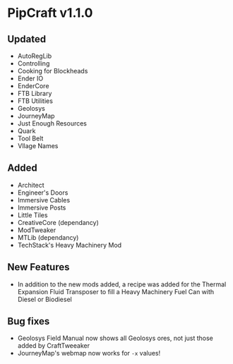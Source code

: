 # PipCraft v1.1.0

## Updated
- AutoRegLib
- Controlling
- Cooking for Blockheads
- Ender IO
- EnderCore
- FTB Library
- FTB Utilities
- Geolosys
- JourneyMap
- Just Enough Resources
- Quark
- Tool Belt
- Vllage Names

## Added
- Architect
- Engineer's Doors
- Immersive Cables
- Immersive Posts
- Little Tiles
- CreativeCore (dependancy)
- ModTweaker
- MTLib (dependancy)
- TechStack's Heavy Machinery Mod

## New Features
- In addition to the new mods added, a recipe was added for the Thermal Expansion Fluid Transposer to fill a Heavy Machinery Fuel Can with Diesel or Biodiesel

## Bug fixes
- Geolosys Field Manual now shows all Geolosys ores, not just those added by CraftTweeaker
- JourneyMap's webmap now works for `-x` values!
